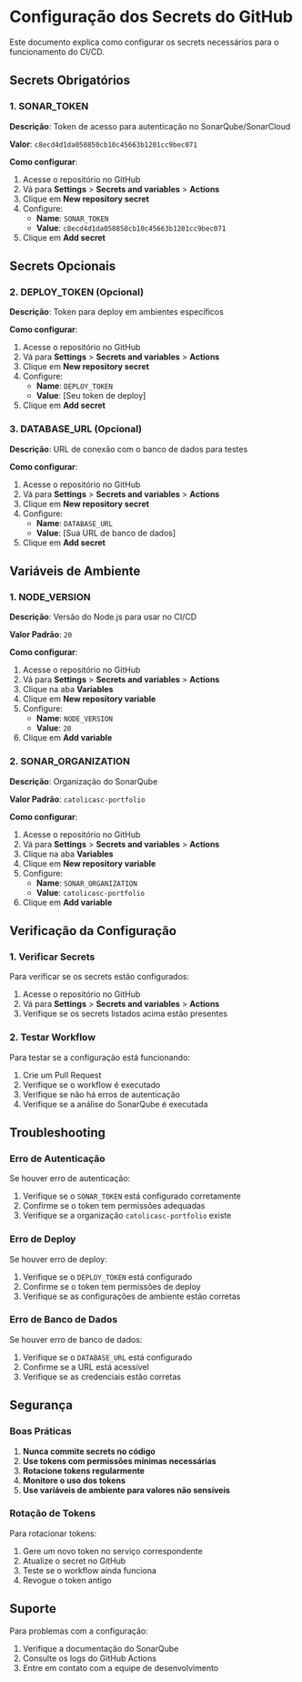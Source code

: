 # Configuração dos Secrets do GitHub

Este documento explica como configurar os secrets necessários para o funcionamento do CI/CD.

## Secrets Obrigatórios

### 1. SONAR_TOKEN

**Descrição**: Token de acesso para autenticação no SonarQube/SonarCloud

**Valor**: `c8ecd4d1da050850cb10c45663b1201cc9bec071`

**Como configurar**:
1. Acesse o repositório no GitHub
2. Vá para **Settings** > **Secrets and variables** > **Actions**
3. Clique em **New repository secret**
4. Configure:
   - **Name**: `SONAR_TOKEN`
   - **Value**: `c8ecd4d1da050850cb10c45663b1201cc9bec071`
5. Clique em **Add secret**

## Secrets Opcionais

### 2. DEPLOY_TOKEN (Opcional)

**Descrição**: Token para deploy em ambientes específicos

**Como configurar**:
1. Acesse o repositório no GitHub
2. Vá para **Settings** > **Secrets and variables** > **Actions**
3. Clique em **New repository secret**
4. Configure:
   - **Name**: `DEPLOY_TOKEN`
   - **Value**: [Seu token de deploy]
5. Clique em **Add secret**

### 3. DATABASE_URL (Opcional)

**Descrição**: URL de conexão com o banco de dados para testes

**Como configurar**:
1. Acesse o repositório no GitHub
2. Vá para **Settings** > **Secrets and variables** > **Actions**
3. Clique em **New repository secret**
4. Configure:
   - **Name**: `DATABASE_URL`
   - **Value**: [Sua URL de banco de dados]
5. Clique em **Add secret**

## Variáveis de Ambiente

### 1. NODE_VERSION

**Descrição**: Versão do Node.js para usar no CI/CD

**Valor Padrão**: `20`

**Como configurar**:
1. Acesse o repositório no GitHub
2. Vá para **Settings** > **Secrets and variables** > **Actions**
3. Clique na aba **Variables**
4. Clique em **New repository variable**
5. Configure:
   - **Name**: `NODE_VERSION`
   - **Value**: `20`
6. Clique em **Add variable**

### 2. SONAR_ORGANIZATION

**Descrição**: Organização do SonarQube

**Valor Padrão**: `catolicasc-portfolio`

**Como configurar**:
1. Acesse o repositório no GitHub
2. Vá para **Settings** > **Secrets and variables** > **Actions**
3. Clique na aba **Variables**
4. Clique em **New repository variable**
5. Configure:
   - **Name**: `SONAR_ORGANIZATION`
   - **Value**: `catolicasc-portfolio`
6. Clique em **Add variable**

## Verificação da Configuração

### 1. Verificar Secrets

Para verificar se os secrets estão configurados:

1. Acesse o repositório no GitHub
2. Vá para **Settings** > **Secrets and variables** > **Actions**
3. Verifique se os secrets listados acima estão presentes

### 2. Testar Workflow

Para testar se a configuração está funcionando:

1. Crie um Pull Request
2. Verifique se o workflow é executado
3. Verifique se não há erros de autenticação
4. Verifique se a análise do SonarQube é executada

## Troubleshooting

### Erro de Autenticação

Se houver erro de autenticação:

1. Verifique se o `SONAR_TOKEN` está configurado corretamente
2. Confirme se o token tem permissões adequadas
3. Verifique se a organização `catolicasc-portfolio` existe

### Erro de Deploy

Se houver erro de deploy:

1. Verifique se o `DEPLOY_TOKEN` está configurado
2. Confirme se o token tem permissões de deploy
3. Verifique se as configurações de ambiente estão corretas

### Erro de Banco de Dados

Se houver erro de banco de dados:

1. Verifique se o `DATABASE_URL` está configurado
2. Confirme se a URL está acessível
3. Verifique se as credenciais estão corretas

## Segurança

### Boas Práticas

1. **Nunca commite secrets no código**
2. **Use tokens com permissões mínimas necessárias**
3. **Rotacione tokens regularmente**
4. **Monitore o uso dos tokens**
5. **Use variáveis de ambiente para valores não sensíveis**

### Rotação de Tokens

Para rotacionar tokens:

1. Gere um novo token no serviço correspondente
2. Atualize o secret no GitHub
3. Teste se o workflow ainda funciona
4. Revogue o token antigo

## Suporte

Para problemas com a configuração:

1. Verifique a documentação do SonarQube
2. Consulte os logs do GitHub Actions
3. Entre em contato com a equipe de desenvolvimento
